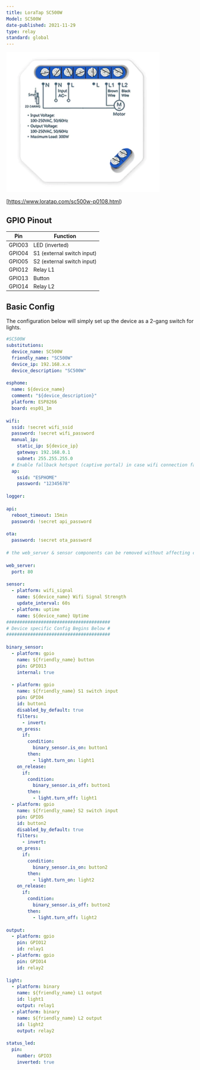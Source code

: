```yaml
---
title: LoraTap SC500W
Model: SC500W
date-published: 2021-11-29
type: relay
standard: global
---
```


![alt text](LoraTap-SC500W.png "Product Image")

[https://www.loratap.com/sc500w-p0108.html)

## GPIO Pinout

| Pin    | Function                   |
| ------ | -------------------------- |
| GPIO03 | LED (inverted)             |
| GPIO04 | S1 (external switch input) |
| GPIO05 | S2 (external switch input) |
| GPIO12 | Relay L1                   |
| GPIO13 | Button                     |
| GPIO14 | Relay L2                   |

## Basic Config

The configuration below will simply set up the device as a 2-gang switch for lights.

```yaml
#SC500W
substitutions:
  device_name: SC500W
  friendly_name: "SC500W"
  device_ip: 192.168.x.x
  device_description: "SC500W"

esphome:
  name: ${device_name}
  comment: "${device_description}"
  platform: ESP8266
  board: esp01_1m

wifi:
  ssid: !secret wifi_ssid
  password: !secret wifi_password
  manual_ip:
    static_ip: ${device_ip}
    gateway: 192.168.0.1
    subnet: 255.255.255.0
  # Enable fallback hotspot (captive portal) in case wifi connection fails
  ap:
    ssid: "ESPHOME"
    password: "12345678"

logger:

api:
  reboot_timeout: 15min
  password: !secret api_password

ota:
  password: !secret ota_password

# the web_server & sensor components can be removed without affecting core functionaility.

web_server:
  port: 80

sensor:
  - platform: wifi_signal
    name: ${device_name} Wifi Signal Strength
    update_interval: 60s
  - platform: uptime
    name: ${device_name} Uptime
#######################################
# Device specific Config Begins Below #
#######################################

binary_sensor:
  - platform: gpio
    name: ${friendly_name} button
    pin: GPIO13
    internal: true

  - platform: gpio
    name: ${friendly_name} S1 switch input
    pin: GPIO4
    id: button1
    disabled_by_default: true
    filters:
      - invert:
    on_press:
      if:
        condition:
          binary_sensor.is_on: button1
        then:
          - light.turn_on: light1
    on_release:
      if:
        condition:
          binary_sensor.is_off: button1
        then:
          - light.turn_off: light1
  - platform: gpio
    name: ${friendly_name} S2 switch input
    pin: GPIO5
    id: button2
    disabled_by_default: true
    filters:
      - invert:
    on_press:
      if:
        condition:
          binary_sensor.is_on: button2
        then:
          - light.turn_on: light2
    on_release:
      if:
        condition:
          binary_sensor.is_off: button2
        then:
          - light.turn_off: light2

output:
  - platform: gpio
    pin: GPIO12
    id: relay1
  - platform: gpio
    pin: GPIO14
    id: relay2

light:
  - platform: binary
    name: ${friendly_name} L1 output
    id: light1
    output: relay1
  - platform: binary
    name: ${friendly_name} L2 output
    id: light2
    output: relay2

status_led:
  pin:
    number: GPIO3
    inverted: true
```
